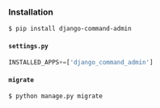 ### Installation
```bash
$ pip install django-command-admin
```

#### `settings.py`
```python
INSTALLED_APPS+=['django_command_admin']
```

#### `migrate`
```bash
$ python manage.py migrate
```

